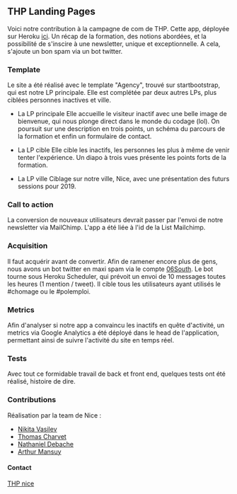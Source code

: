 ## THP Landing Pages

Voici notre contribution à la campagne de com de THP. Cette app, déployée sur Heroku [ici](https://thehacking-project.herokuapp.com). Un récap de la formation, des notions abordées, et la possibilité de s'inscire à une newsletter, unique et exceptionnelle. A cela, s'ajoute un bon spam via un bot twitter.

### Template
Le site a été réalisé avec le template "Agency", trouvé sur startbootstrap, qui est notre LP principale. Elle est complétée par deux autres LPs, plus ciblées personnes inactives et ville.

- La LP principale
Elle accueille le visiteur inactif avec une belle image de bienvenue, qui nous plonge direct dans le monde du codage (lol). On poursuit sur une description en trois points, un schéma du parcours de la formation et enfin un formulaire de contact.

- La LP cible
Elle cible les inactifs, les personnes les plus à même de venir tenter l'expérience. Un diapo à trois vues présente les points forts de la formation.

- La LP ville
Ciblage sur notre ville, Nice, avec une présentation des futurs sessions pour 2019.


### Call to action
La conversion de nouveaux utilisateurs devrait passer par l'envoi de notre newsletter via MailChimp.
L'app a été liée à l'id de la List Mailchimp.


### Acquisition
Il faut acquérir avant de convertir. Afin de ramener encore plus de gens, nous avons un bot twitter en maxi spam via le compte [06South](https://twitter.com/06south).
Le bot tourne sous Heroku Scheduler, qui prévoit un envoi de 10 messages toutes les heures (1 mention / tweet). Il cible tous les utilisateurs ayant utilisés le #chomage ou le #polemploi.

### Metrics
Afin d'analyser si notre app a convaincu les inactifs en quête d'activité, un metrics via Google Analytics a été déployé dans le head de l'application, permettant ainsi de suivre l'activité du site en temps réel.

### Tests
Avec tout ce formidable travail de back et front end, quelques tests ont été réalisé, histoire de dire.

### Contributions
Réalisation par la team de Nice :
- [Nikita Vasilev](https://github.com/Nikitavasilev)
- [Thomas Charvet](https://github.com/TomacTh)
- [Nathaniel Debache](https://github.com/Natdenice)
- [Arthur Mansuy](https://github.com/tutus06)

#### Contact
[THP nice](https://github.com/THP-organization)

